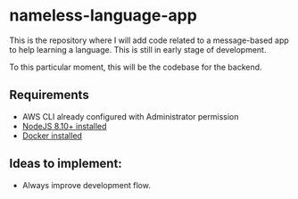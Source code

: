 # nameless-language-app

This is the repository where I will add code related to a message-based app to help learning a language. This is still in early stage of development.

To this particular moment, this will be the codebase for the backend.

## Requirements

* AWS CLI already configured with Administrator permission
* [NodeJS 8.10+ installed](https://nodejs.org/en/download/releases/)
* [Docker installed](https://www.docker.com/community-edition)

## Ideas to implement:

* Always improve development flow.